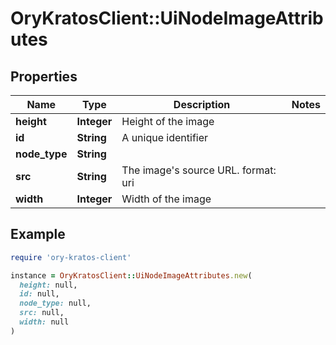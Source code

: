 # OryKratosClient::UiNodeImageAttributes

## Properties

| Name | Type | Description | Notes |
| ---- | ---- | ----------- | ----- |
| **height** | **Integer** | Height of the image |  |
| **id** | **String** | A unique identifier |  |
| **node_type** | **String** |  |  |
| **src** | **String** | The image&#39;s source URL.  format: uri |  |
| **width** | **Integer** | Width of the image |  |

## Example

```ruby
require 'ory-kratos-client'

instance = OryKratosClient::UiNodeImageAttributes.new(
  height: null,
  id: null,
  node_type: null,
  src: null,
  width: null
)
```

